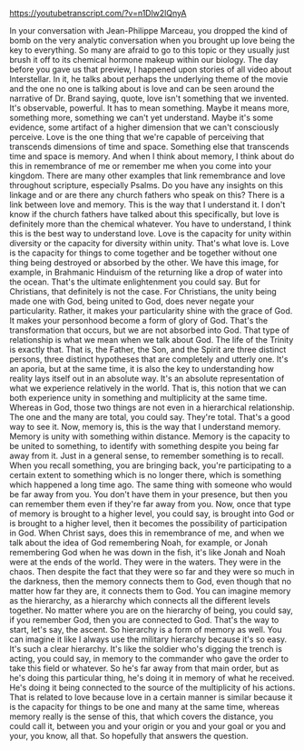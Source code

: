 https://youtubetranscript.com/?v=n1Dlw2lQnyA

 In your conversation with Jean-Philippe Marceau, you dropped the kind of bomb on the very analytic conversation when you brought up love being the key to everything. So many are afraid to go to this topic or they usually just brush it off to its chemical hormone makeup within our biology. The day before you gave us that preview, I happened upon stories of all video about Interstellar. In it, he talks about perhaps the underlying theme of the movie and the one no one is talking about is love and can be seen around the narrative of Dr. Brand saying, quote, love isn't something that we invented. It's observable, powerful. It has to mean something. Maybe it means more, something more, something we can't yet understand. Maybe it's some evidence, some artifact of a higher dimension that we can't consciously perceive. Love is the one thing that we're capable of perceiving that transcends dimensions of time and space. Something else that transcends time and space is memory. And when I think about memory, I think about do this in remembrance of me or remember me when you come into your kingdom. There are many other examples that link remembrance and love throughout scripture, especially Psalms. Do you have any insights on this linkage and or are there any church fathers who speak on this? There is a link between love and memory. This is the way that I understand it. I don't know if the church fathers have talked about this specifically, but love is definitely more than the chemical whatever. You have to understand, I think this is the best way to understand love. Love is the capacity for unity within diversity or the capacity for diversity within unity. That's what love is. Love is the capacity for things to come together and be together without one thing being destroyed or absorbed by the other. We have this image, for example, in Brahmanic Hinduism of the returning like a drop of water into the ocean. That's the ultimate enlightenment you could say. But for Christians, that definitely is not the case. For Christians, the unity being made one with God, being united to God, does never negate your particularity. Rather, it makes your particularity shine with the grace of God. It makes your personhood become a form of glory of God. That's the transformation that occurs, but we are not absorbed into God. That type of relationship is what we mean when we talk about God. The life of the Trinity is exactly that. That is, the Father, the Son, and the Spirit are three distinct persons, three distinct hypotheses that are completely and utterly one. It's an aporia, but at the same time, it is also the key to understanding how reality lays itself out in an absolute way. It's an absolute representation of what we experience relatively in the world. That is, this notion that we can both experience unity in something and multiplicity at the same time. Whereas in God, those two things are not even in a hierarchical relationship. The one and the many are total, you could say. They're total. That's a good way to see it. Now, memory is, this is the way that I understand memory. Memory is unity with something within distance. Memory is the capacity to be united to something, to identify with something despite you being far away from it. Just in a general sense, to remember something is to recall. When you recall something, you are bringing back, you're participating to a certain extent to something which is no longer there, which is something which happened a long time ago. The same thing with someone who would be far away from you. You don't have them in your presence, but then you can remember them even if they're far away from you. Now, once that type of memory is brought to a higher level, you could say, is brought into God or is brought to a higher level, then it becomes the possibility of participation in God. When Christ says, does this in remembrance of me, and when we talk about the idea of God remembering Noah, for example, or Jonah remembering God when he was down in the fish, it's like Jonah and Noah were at the ends of the world. They were in the waters. They were in the chaos. Then despite the fact that they were so far and they were so much in the darkness, then the memory connects them to God, even though that no matter how far they are, it connects them to God. You can imagine memory as the hierarchy, as a hierarchy which connects all the different levels together. No matter where you are on the hierarchy of being, you could say, if you remember God, then you are connected to God. That's the way to start, let's say, the ascent. So hierarchy is a form of memory as well. You can imagine it like I always use the military hierarchy because it's so easy. It's such a clear hierarchy. It's like the soldier who's digging the trench is acting, you could say, in memory to the commander who gave the order to take this field or whatever. So he's far away from that main order, but as he's doing this particular thing, he's doing it in memory of what he received. He's doing it being connected to the source of the multiplicity of his actions. That is related to love because love in a certain manner is similar because it is the capacity for things to be one and many at the same time, whereas memory really is the sense of this, that which covers the distance, you could call it, between you and your origin or you and your goal or you and your, you know, all that. So hopefully that answers the question.